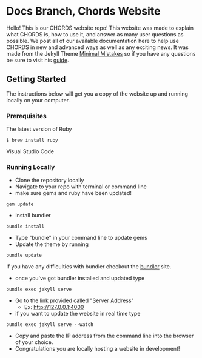 # Docs Branch, Chords Website
Hello! This is our CHORDS website repo! This website was made to explain what CHORDS is, how to use it, and answer as many user questions as possible. We post all of our available documentation here to help use CHORDS in new and advanced ways as well as any exciting news. It was made from the Jekyll Theme [Minimal Mistakes](https://mmistakes.github.io/minimal-mistakes/) so if you have any questions be sure to visit his [guide](https://mmistakes.github.io/minimal-mistakes/docs/quick-start-guide/). 

## Getting Started
 The instructions below will get you a copy of the website up and running locally on your computer. 

### Prerequisites
The latest version of Ruby
```
$ brew install ruby
```
Visual Studio Code 


### Running Locally
- Clone the repository locally
- Navigate to your repo with terminal or command line
- make sure gems and ruby have been updated!
```
gem update
```
- Install bundler
```
bundle install
```
- Type "bundle" in your command line to update gems
- Update the theme by running 
```
bundle update
```

If you have any difficulties with bundler checkout the [bundler](https://bundler.io/) site. 

- once you've got bundler installed and updated type 
```
bundle exec jekyll serve
```
- Go to the link provided called "Server Address"
    - Ex: http://127.0.0.1:4000
- if you want to update the website in real time type 
```
bundle exec jekyll serve --watch
```
- Copy and paste the IP address from the command line into the browser of your choice.
- Congratulations you are locally hosting a website in development! 
